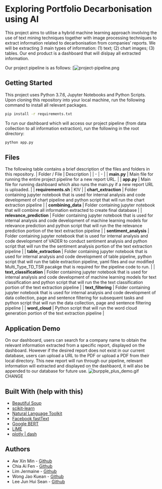 # Exploring Portfolio Decarbonisation using AI

This project aims to utilise a hybrid machine learning approach involving the use of text mining techniques together with image processing techniques to extract information related to decarbonisation from companies’ reports. We will be extracting 3 main types of information: (1) text; (2) chart images; (3) tables. Our end product is a dashboard that will dislpay all extracted information.


Our project pipeline is as follows: 
[![project-pipeline.png](https://ibb.co/J54tYGC)



## Getting Started
This project uses Python 3.7.6, Jupyter Notebooks and Python Scripts. Upon cloning this repository into your local machine, run the following command to install all relevant packages.
```bash
pip install -r requirements.txt
```
To run our dashboard which will access our project pipeline (from data collection to all information extraction), run the following in the root directory:
```bash
python app.py
````


## Files
The following table contains a brief description of the files and folders in this repository.
| Folder / File | Description |
| - | - |
| **main.py** | Main file for running the entire project pipeline for a new report URL. |
| **app.py** | Main file for running dashboard which also runs the main.py if a new report URL is uploaded. |
| **requirements.sh** | KIV |
| **chart_extraction** | Folder containing jupyter notebook that is used for internal analysis and code development of chart pipeline and python script that will run the chart extraction pipeline |
| **combining_data** | Folder containing jupyter notebook that will combine all information extracted to create final database |
| **relevance_prediction** | Folder containing jupyter notebook that is used for internal analysis and code development of machine learning models for relevance prediction and python script that will run the the relevance prediction portion of the text extraction pipeline  | 
| **sentiment_analysis** | Folder containing jupyter notebook that is used for internal analysis and code development of VADER to conduct sentiment analysis and python script that will run the the sentiment analysis portion of the text extraction pipeline  |
| **table_extraction** | Folder containing jupyter notebook that is used for internal analysis and code development of table pipeline, python script that will run the table extraction pipeline, yaml files and our modified Multi_Type_TD_TSR pacakge that is required for the pipeline code to run. |
| **text_classification** | Folder containing jupyter notebook that is used for internal analysis and code development of machine learning models for text classification and python script that will run the the text classification portion of the text extraction pipeline  | 
| **text_filtering** | Folder containing jupyter notebook that is used for internal analysis and code development of data collection, page and sentence filtering for subsequent tasks and python script that will run the data collection, page and sentence filtering pipeline  | 
| **word_cloud** | Python script that will run the word cloud generation portion of the text extraction pipeline |


## Application Demo
On our dashboard, users can search for a company name to obtain the relevant information extracted from a specific report, displayed on the dashboard. However if the desired report does not exist in our current database, users can upload a URL to the PDF or upload a PDF from their local directory. This new report will run through our pipeline, relevant information will extracted and displayed on the dashbaord, it will also be appended to our database for future use.
![burpple_plus_demo.gif](assets/burpple_plus_demo.gif) CHANGE

## Built With (help with this)
- [Beautiful Soup](https://www.crummy.com/software/BeautifulSoup/bs4/doc/)
- [scikit-learn](https://scikit-learn.org/stable/)
- [Natural Language Toolkit](https://www.nltk.org/)
- [Facebook fastText](https://fasttext.cc/)
- [Google BERT](https://arxiv.org/abs/1810.04805)
- [LIME](https://lime-ml.readthedocs.io/en/latest/)
- [plotly | dash](https://dash.plotly.com/)

## Authors
- Aw Xin Min - [Github](https://github.com/awxinmin)
- Chia Ai Fen - [Github](https://github.com/chiaaifen)
- Lim Jermaine - [Github](https://github.com/limjermaine88)
- Wong Jao Kuean - [Github](https://github.com/jaokuean)
- Lee Jun Hui Sean - [Github](https://github.com/seansljh)
